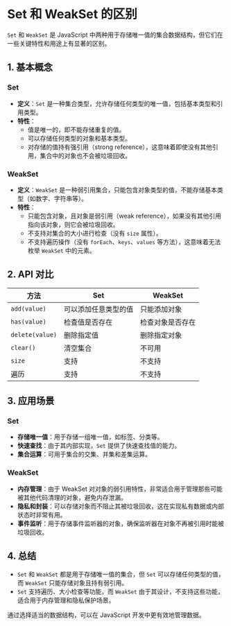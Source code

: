 # Set 和 WeakSet 的区别

`Set` 和 `WeakSet` 是 JavaScript 中两种用于存储唯一值的集合数据结构，但它们在一些关键特性和用途上有显著的区别。

## 1. 基本概念

### Set

- **定义**：`Set` 是一种集合类型，允许存储任何类型的唯一值，包括基本类型和引用类型。
- **特性**：
  - 值是唯一的，即不能存储重复的值。
  - 可以存储任何类型的对象和基本类型。
  - 对存储的值持有强引用（strong reference），这意味着即使没有其他引用，集合中的对象也不会被垃圾回收。

### WeakSet

- **定义**：`WeakSet` 是一种弱引用集合，只能包含对象类型的值，不能存储基本类型（如数字、字符串等）。
- **特性**：
  - 只能包含对象，且对象是弱引用（weak reference），如果没有其他引用指向该对象，则它会被垃圾回收。
  - 不支持对集合的大小进行检查（没有 `size` 属性）。
  - 不支持遍历操作（没有 `forEach`、`keys`、`values` 等方法），这意味着无法枚举 `WeakSet` 中的元素。

## 2. API 对比

| 方法          | Set              | WeakSet            |
|---------------|------------------|--------------------|
| `add(value)`  | 可以添加任意类型的值 | 只能添加对象       |
| `has(value)`  | 检查值是否存在    | 检查对象是否存在    |
| `delete(value)` | 删除指定值      | 删除指定对象       |
| `clear()`     | 清空集合         | 不可用             |
| `size`        | 支持             | 不支持             |
| 遍历          | 支持             | 不支持             |

## 3. 应用场景

### Set

- **存储唯一值**：用于存储一组唯一值，如标签、分类等。
- **快速查找**：由于其内部实现，`Set` 提供了快速查找值的能力。
- **集合运算**：可用于集合的交集、并集和差集运算。

### WeakSet

- **内存管理**：由于 WeakSet 对对象的弱引用特性，非常适合用于管理那些可能被其他代码清理的对象，避免内存泄漏。
- **隐私和封装**：可以存储对象而不阻止其被垃圾回收，这在实现私有数据或内部状态时非常有用。
- **事件监听**：用于存储事件监听器的对象，确保监听器在对象不再被引用时能被垃圾回收。

## 4. 总结

- `Set` 和 `WeakSet` 都是用于存储唯一值的集合，但 `Set` 可以存储任何类型的值，而 `WeakSet` 只能存储对象且持有弱引用。
- `Set` 支持遍历、大小检查等功能，而 `WeakSet` 由于其设计，不支持这些功能，适合用于内存管理和隐私保护场景。

通过选择适当的数据结构，可以在 JavaScript 开发中更有效地管理数据。
